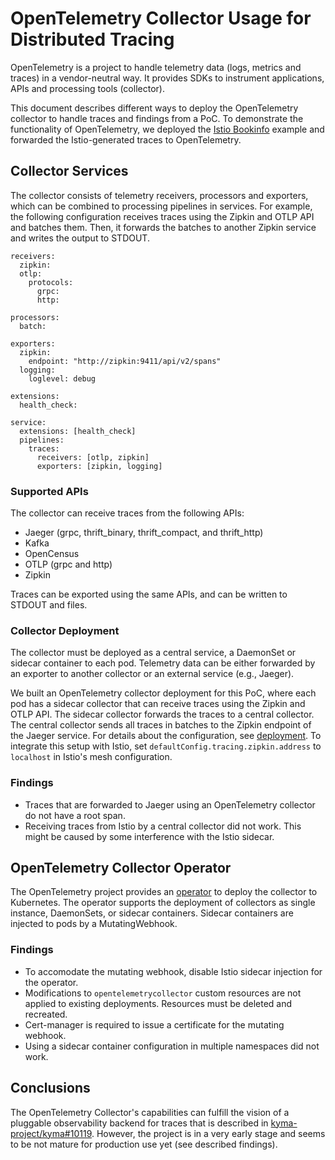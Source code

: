 # OpenTelemetry Collector Usage for Distributed Tracing

OpenTelemetry is a project to handle telemetry data (logs, metrics and traces) in a vendor-neutral way. It provides SDKs to instrument applications, APIs and processing tools (collector).

This document describes different ways to deploy the OpenTelemetry collector to handle traces and findings from a PoC. To demonstrate the functionality of OpenTelemetry, we deployed the [Istio Bookinfo](https://istio.io/latest/docs/examples/bookinfo/) example and forwarded the Istio-generated traces to OpenTelemetry.

## Collector Services

The collector consists of telemetry receivers, processors and exporters, which can be combined to processing pipelines in services. For example, the following configuration receives traces using the Zipkin and OTLP API and batches them. Then, it forwards the batches to another Zipkin service and writes the output to STDOUT.

```
receivers:
  zipkin:
  otlp:
    protocols:
      grpc:
      http:

processors:
  batch:

exporters:
  zipkin:
    endpoint: "http://zipkin:9411/api/v2/spans"
  logging:
    loglevel: debug

extensions:
  health_check:

service:
  extensions: [health_check]
  pipelines:
    traces:
      receivers: [otlp, zipkin]
      exporters: [zipkin, logging]
```

### Supported APIs

The collector can receive traces from the following APIs:

* Jaeger (grpc, thrift_binary, thrift_compact, and thrift_http)
* Kafka
* OpenCensus
* OTLP (grpc and http)
* Zipkin

Traces can be exported using the same APIs, and can be written to STDOUT and files.

### Collector Deployment

The collector must be deployed as a central service, a DaemonSet or sidecar container to each pod. Telemetry data can be either forwarded by an exporter to another collector or an external service (e.g., Jaeger).

We built an OpenTelemetry collector deployment for this PoC, where each pod has a sidecar collector that can receive traces using the Zipkin and OTLP API. The sidecar collector forwards the traces to a central collector. The central collector sends all traces in batches to the Zipkin endpoint of the Jaeger service.
For details about the configuration, see [deployment](deployment/). To integrate this setup with Istio, set `defaultConfig.tracing.zipkin.address` to `localhost` in Istio's mesh configuration.

### Findings

* Traces that are forwarded to Jaeger using an OpenTelemetry collector do not have a root span.
* Receiving traces from Istio by a central collector did not work. This might be caused by some interference with the Istio sidecar.

## OpenTelemetry Collector Operator

The OpenTelemetry project provides an [operator](https://github.com/open-telemetry/opentelemetry-operator) to deploy the collector to Kubernetes. The operator supports the deployment of collectors as single instance, DaemonSets, or sidecar containers. Sidecar containers are injected to pods by a MutatingWebhook.

### Findings

* To accomodate the mutating webhook, disable Istio sidecar injection for the operator.
* Modifications to `opentelemetrycollector` custom resources are not applied to existing deployments. Resources must be deleted and recreated.
* Cert-manager is required to issue a certificate for the mutating webhook.
* Using a sidecar container configuration in multiple namespaces did not work.

## Conclusions

The OpenTelemetry Collector's capabilities can fulfill the vision of a pluggable observability backend for traces that is described in [kyma-project/kyma#10119](https://github.com/kyma-project/kyma/issues/10119). However, the project is in a very early stage and seems to be not mature for production use yet (see described findings).

